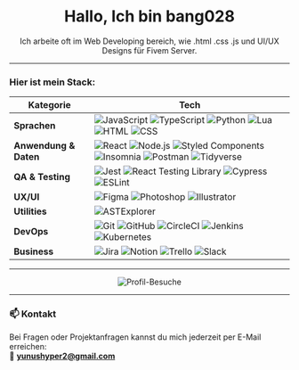 <h1 align="center">Hallo, Ich bin bang028</h1>
<p align="center">Ich arbeite oft im Web Developing bereich, wie .html .css .js und UI/UX Designs für Fivem Server.</p>

---

### Hier ist mein Stack:

| **Kategorie**         | **Tech**                                                                                                                                                       |
|------------------------|---------------------------------------------------------------------------------------------------------------------------------------------------------------|
| **Sprachen**           | ![JavaScript](https://img.shields.io/badge/JavaScript-F7DF1E?logo=javascript&logoColor=black) ![TypeScript](https://img.shields.io/badge/TypeScript-3178C6?logo=typescript&logoColor=white) ![Python](https://img.shields.io/badge/Python-3776AB?logo=python&logoColor=white) ![Lua](https://img.shields.io/badge/Lua-000080?logo=lua&logoColor=white) ![HTML](https://img.shields.io/badge/HTML-E34F26?logo=html5&logoColor=white) ![CSS](https://img.shields.io/badge/CSS-1572B6?logo=css3&logoColor=white) |
| **Anwendung & Daten**  | ![React](https://img.shields.io/badge/React-61DAFB?logo=react&logoColor=black) ![Node.js](https://img.shields.io/badge/Node.js-339933?logo=node.js&logoColor=white) ![Styled Components](https://img.shields.io/badge/Styled--Components-DB7093?logo=styled-components&logoColor=white) ![Insomnia](https://img.shields.io/badge/Insomnia-4000BF?logo=insomnia&logoColor=white) ![Postman](https://img.shields.io/badge/Postman-FF6C37?logo=postman&logoColor=white) ![Tidyverse](https://img.shields.io/badge/Tidyverse-8D6CAB?logo=r&logoColor=white) |
| **QA & Testing**       | ![Jest](https://img.shields.io/badge/Jest-C21325?logo=jest&logoColor=white) ![React Testing Library](https://img.shields.io/badge/React%20Testing%20Library-E33332?logo=testing-library&logoColor=white) ![Cypress](https://img.shields.io/badge/Cypress-17202C?logo=cypress&logoColor=white) ![ESLint](https://img.shields.io/badge/ESLint-4B32C3?logo=eslint&logoColor=white) |
| **UX/UI**              | ![Figma](https://img.shields.io/badge/Figma-F24E1E?logo=figma&logoColor=white) ![Photoshop](https://img.shields.io/badge/Photoshop-31A8FF?logo=adobephotoshop&logoColor=white) ![Illustrator](https://img.shields.io/badge/Illustrator-FF9A00?logo=adobeillustrator&logoColor=white) |
| **Utilities**          | ![ASTExplorer](https://img.shields.io/badge/ASTExplorer-181717?logo=javascript&logoColor=white) |
| **DevOps**             | ![Git](https://img.shields.io/badge/Git-F05032?logo=git&logoColor=white) ![GitHub](https://img.shields.io/badge/GitHub-181717?logo=github&logoColor=white) ![CircleCI](https://img.shields.io/badge/CircleCI-343434?logo=circleci&logoColor=white) ![Jenkins](https://img.shields.io/badge/Jenkins-D24939?logo=jenkins&logoColor=white) ![Kubernetes](https://img.shields.io/badge/Kubernetes-326CE5?logo=kubernetes&logoColor=white) |
| **Business**           | ![Jira](https://img.shields.io/badge/Jira-0052CC?logo=jira&logoColor=white) ![Notion](https://img.shields.io/badge/Notion-000000?logo=notion&logoColor=white) ![Trello](https://img.shields.io/badge/Trello-0052CC?logo=trello&logoColor=white) ![Slack](https://img.shields.io/badge/Slack-4A154B?logo=slack&logoColor=white) |

---

<p align="center">
  <img src="https://komarev.com/ghpvc/?username=bang028&label=Besuche&color=yellow" alt="Profil-Besuche"/>
</p>

---

### 📫 Kontakt

Bei Fragen oder Projektanfragen kannst du mich jederzeit per E-Mail erreichen:  
📧 **yunushyper2@gmail.com**
